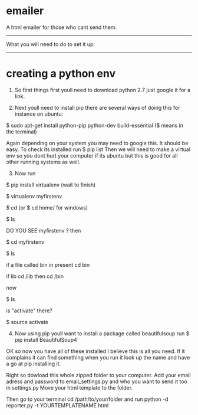 emailer
=======

A html emailer for those who cant send them.
*****************
What you will need to do to set it up:
*****************

creating a python env
============

1. So first things first youll need to download python 2.7 just google it for a link.

2. Next youll need to install pip there are several ways of doing this for instance on ubuntu:

$ sudo apt-get install python-pip python-dev build-essential              ($ means in the terminal)

Again depending on your system you may need to google this. It should be easy. To check its installed run $ pip list Then we will need to make a virtual env so you dont hurt your computer if its ubuntu but this is good for all other running systems as well.

3. Now run 

$ pip install virtualenv (wait to finish)  

$ virtualenv myfirstenv  

$ cd (or $ cd home/ for windows)  

$ ls  
  
  

DO YOU SEE  myfirstenv ?  then   


$ cd myfirstenv  

$ ls  


if a file called bin in present cd bin  

if lib cd /lib then cd /bin  

now  


$ ls  


is "activate" there?  


$ source activate  


4. Now using pip youll want to install a package called beautifulsoup run $ pip install BeautifulSoup4



OK so now you have all of these installed I believe this is all you need. If it complains it can find something when you run it look up the name and have a go at pip installing it.  


Right so dowload this whole zipped folder to your computer. Add your email adress and password to email_settings.py and who you want to send it too in settings.py Move your html template to the folder.  


Then go to your terminal cd /path/to/your/folder and run python -d reporter.py -t YOURTEMPLATENAME.html  

